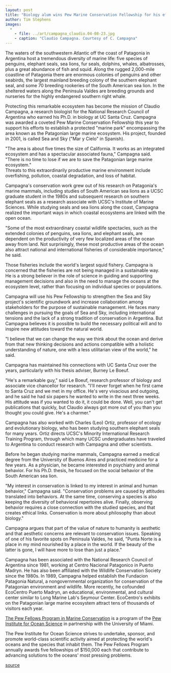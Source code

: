 ```yaml
---
layout: post
title: "Biology alum wins Pew Marine Conservation Fellowship for his efforts to protect marine life in Patagonia"
author: Tim Stephens
images:
  -
    - file: ../art/campagna_claudio.04-08-23.jpg
    - caption: "Claudio Campagna. Courtesy of C. Campagna"
---
```


The waters of the southwestern Atlantic off the coast of Patagonia in Argentina host a tremendous diversity of marine life: five species of penguins, elephant seals, sea lions, fur seals, dolphins, whales, albatrosses, plus a great abundance of fish and squid. Along the rugged 2,000-mile coastline of Patagonia there are enormous colonies of penguins and other seabirds, the largest mainland breeding colony of the southern elephant seal, and some 70 breeding rookeries of the South American sea lion. In the sheltered waters along the Peninsula Valdes are breeding grounds and nurseries for the highly endangered southern right whale.

Protecting this remarkable ecosystem has become the mission of Claudio Campagna, a research biologist for the National Research Council of Argentina who earned his Ph.D. in biology at UC Santa Cruz. Campagna was awarded a coveted Pew Marine Conservation Fellowship this year to support his efforts to establish a protected "marine park" encompassing the area known as the Patagonian large marine ecosystem. His project, founded in 2001, is called Sea and Sky ("Mar y Cielo" in Spanish).  
  
"The area is about five times the size of California. It works as an integrated ecosystem and has a spectacular associated fauna," Campagna said. "There is no time to lose if we are to save the Patagonian large marine ecosystem."  
Threats to this extraordinarily productive marine environment include overfishing, pollution, coastal degradation, and loss of habitat.   
  
Campagna's conservation work grew out of his research on Patagonia's marine mammals, including studies of South American sea lions as a UCSC graduate student in the 1980s and subsequent research on southern elephant seals as a research associate with UCSC's Institute of Marine Sciences. While studying seals and sea lions along the coast, Campagna realized the important ways in which coastal ecosystems are linked with the open ocean.  
  
"Some of the most extraordinary coastal wildlife spectacles, such as the extended colonies of penguins, sea lions, and elephant seals, are dependent on the productivity of very few localized areas of the ocean away from land. Not surprisingly, these most productive areas of the ocean also attract national and international fisheries of considerable importance," he said.  
  
Those fisheries include the world's largest squid fishery. Campagna is concerned that the fisheries are not being managed in a sustainable way. He is a strong believer in the role of science in guiding and supporting management decisions and also in the need to manage the oceans at the ecosystem level, rather than focusing on individual species or populations.   
  
Campagna will use his Pew Fellowship to strengthen the Sea and Sky project's scientific groundwork and increase collaboration among stakeholders for the purpose of sustainable management. He faces many challenges in pursuing the goals of Sea and Sky, including international tensions and the lack of a strong tradition of conservation in Argentina. But Campagna believes it is possible to build the necessary political will and to inspire new attitudes toward the natural world.   
  
"I believe that we can change the way we think about the ocean and derive from that new thinking decisions and actions compatible with a holistic understanding of nature, one with a less utilitarian view of the world," he said.  
  
Campagna has maintained his connections with UC Santa Cruz over the years, particularly with his thesis adviser, Burney Le Boeuf.   
  
"He's a remarkable guy," said Le Boeuf, research professor of biology and associate vice chancellor for research. "I'll never forget when he first came to Santa Cruz and we met in my office. He's very vivacious and outgoing, and he said he had six papers he wanted to write in the next three weeks. His attitude was if you wanted to do it, it could be done. Well, you can't get publications that quickly, but Claudio always got more out of you than you thought you could give. He's a charmer."  
  
Campagna has also worked with Charles (Leo) Ortiz, professor of ecology and evolutionary biology, who has been studying southern elephant seals for many years. Ortiz directs UCSC's Minority International Research Training Program, through which many UCSC undergraduates have traveled to Argentina to conduct research with Campagna and other scientists.   
  
Before he began studying marine mammals, Campagna earned a medical degree from the University of Buenos Aires and practiced medicine for a few years. As a physician, he became interested in psychiatry and animal behavior. For his Ph.D. thesis, he focused on the social behavior of the South American sea lion.   
  
"My interest in conservation is linked to my interest in animal and human behavior," Campagna said. "Conservation problems are caused by attitudes translated into behaviors. At the same time, conserving a species is also keeping the diversity of behavioral repertoires alive. Finally, observing behavior requires a close connection with the studied species, and that creates ethical links. Conservation is more about philosophy than about biology."  
  
Campagna argues that part of the value of nature to humanity is aesthetic and that aesthetic concerns are relevant to conservation issues. Speaking of one of his favorite spots on Peninsula Valdes, he said, "Punta Norte is a place in my mind nourished by a place in the world. If the beauty of the latter is gone, I will have more to lose than just a place."  
  
Campagna has been associated with the National Research Council of Argentina since 1981, working at Centro Nacional Patagonico in Puerto Madryn. He has also been affiliated with the Wildlife Conservation Society since the 1980s. In 1989, Campagna helped establish the Fundacion Patagonia Natural, a nongovernmental organization for conservation of the Patagonian environment and wildlife. More recently, he cofounded EcoCentro Puerto Madryn, an educational, environmental, and cultural center similar to Long Marine Lab's Seymour Center. EcoCentro's exhibits on the Patagonian large marine ecosystem attract tens of thousands of visitors each year.   
  
[ The Pew Fellows Program in Marine Conservation][1] is a program of the [Pew Institute for Ocean Science][2] in partnership with the University of Miami.   
  
The Pew Institute for Ocean Science strives to undertake, sponsor, and promote world-class scientific activity aimed at protecting the world's oceans and the species that inhabit them. The Pew Fellows Program annually awards five fellowships of $150,000 each that contribute to advancing solutions to the oceans' most pressing problems.

[1]: http://www.pewmarine.org
[2]: http://www.pewoceanscience.org

[source](http://www1.ucsc.edu/currents/04-05/08-23/campagna.html "Permalink to campagna")
